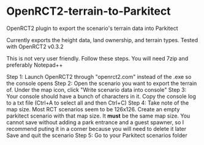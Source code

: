 # OpenRCT2-terrain-to-Parkitect
OpenRCT2 plugin to export the scenario's terrain data into Parkitect

Currently exports the height data, land ownership, and terrain types. Tested with OpenRCT2 v0.3.2

This is not very user friendly. Follow these steps. You will need 7zip and preferably Notepad++

Step 1: Launch OpenRCT2 through "openrct2.com" instead of the .exe so the console opens
Step 2: Open the scenario you want to export the terrain of. Under the map icon, click "Write scenario data into console"
Step 3: Your console should have a bunch of characters in it. Copy the console log to a txt file (Ctrl+A to select all and then Ctrl+C)
Step 4: Take note of the map size. Most RCT scenarios seem to be 126x126. Create an empty parkitect scenario with that map size. It **must** be the same map size.
  You cannot save without adding a park entrance and a guest spawner, so I recommend puting it in a corner because you will need to delete it later
  Save and quit the scenario
Step 5: Go to your Parkitect scenarios folder
